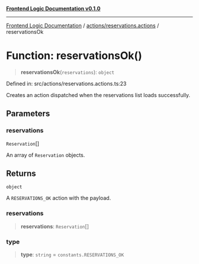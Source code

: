 [**Frontend Logic Documentation v0.1.0**](../../../README.md)

***

[Frontend Logic Documentation](../../../modules.md) / [actions/reservations.actions](../README.md) / reservationsOk

# Function: reservationsOk()

> **reservationsOk**(`reservations`): `object`

Defined in: src/actions/reservations.actions.ts:23

Creates an action dispatched when the reservations list loads successfully.

## Parameters

### reservations

`Reservation`[]

An array of `Reservation` objects.

## Returns

`object`

A `RESERVATIONS_OK` action with the payload.

### reservations

> **reservations**: `Reservation`[]

### type

> **type**: `string` = `constants.RESERVATIONS_OK`

